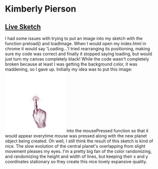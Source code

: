 
# Kimberly Pierson

## [Live Sketch](https://mabonmoon.github.io/120-work/hw-10/)

I had some issues with trying to put an image into my sketch with the
function preload() and loadImage. When I would open my index.html in chrome it would say 'Loading...'I tried rearranging its positioning, making sure my code was correct and finally it stopped saying loading, but would just turn my canvas completely black! While the code wasn't completely broken because at least I was getting the background color, it was maddening, so I gave up. Initially my idea was to put this image:
 ![Image](images/hand.png)
 into the mousePressed function so that it would appear everytime mouse was pressed along with the new planet object being created. Oh well, I still think the result of this sketch is kind of nice. The slow evolution of the central planet's overlapping from slight movement pleases my eyes. I'm a pretty big fan of the color randomizing, and randomizing the height and width of lines, but keeping their x and y coordinates stationary so they create this nice lovely expansive quality. 

